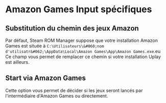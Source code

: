 # Amazon Games Input spécifiques

## Substitution du chemin des jeux Amazon
Par défaut, Steam ROM Manager suppose que votre installation Amazon Games est située à `C:\Utilisateurs\&#060;nom d'utilisatr&#062;\AppData\Local\Amazon Games\App\Amazon Games.exe`.eu Ce champ vous permet de remplacer ce chemin si votre installation Uplay est ailleurs.

## Start via Amazon Games

Cette option vous permet de décider si les jeux seront lancés par l'intermédiaire d'Amazon Games ou directement.
